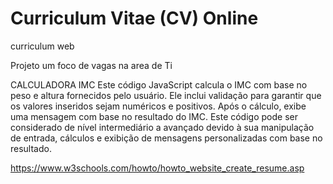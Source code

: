 # Curriculum Vitae (CV) Online

curriculum web 

Projeto um foco de vagas na area de Ti


CALCULADORA IMC
Este código JavaScript calcula o IMC com base no peso e altura fornecidos pelo usuário. Ele inclui validação para garantir que os valores inseridos sejam numéricos e positivos.
Após o cálculo, exibe uma mensagem com base no resultado do IMC. 
Este código pode ser considerado de nível intermediário a avançado devido à sua manipulação de entrada, cálculos e exibição de mensagens personalizadas com base no resultado.


 https://www.w3schools.com/howto/howto_website_create_resume.asp
